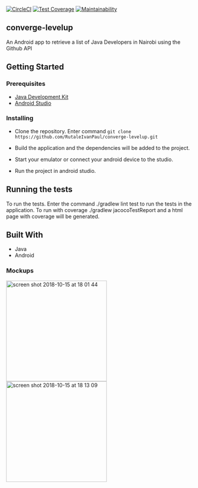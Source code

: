 [![CircleCI](https://circleci.com/gh/RutaleIvanPaul/converge-levelup.svg?style=svg)](https://circleci.com/gh/RutaleIvanPaul/converge-levelup)
[![Test Coverage](https://api.codeclimate.com/v1/badges/5548f94cd5c041ca49bf/test_coverage)](https://codeclimate.com/github/RutaleIvanPaul/converge-levelup/test_coverage)
[![Maintainability](https://api.codeclimate.com/v1/badges/5548f94cd5c041ca49bf/maintainability)](https://codeclimate.com/github/RutaleIvanPaul/converge-levelup/maintainability)
## converge-levelup
An Android app to retrieve a list of Java Developers in Nairobi using the Github API 


## Getting Started
### Prerequisites
* [Java Development Kit](https://www.oracle.com/technetwork/java/javase/downloads/jdk8-downloads-2133151.html)
* [Android Studio](https://developer.android.com/studio/)

### Installing
* Clone the repository. Enter command ````git clone https://github.com/RutaleIvanPaul/converge-levelup.git````

* Build the application and the dependencies will be added to the project.

* Start your emulator or connect your android device to the studio.

* Run the project in android studio.

## Running the tests
To run the tests. Enter the command ./gradlew lint test to run the tests in the application. To run with coverage ./gradlew jacocoTestReport and a html page with coverage will be generated.
## Built With
* Java
* Android

### Mockups
<img width="272" alt="screen shot 2018-10-15 at 18 01 44" src="https://user-images.githubusercontent.com/30496434/46961317-2e525c00-d0a9-11e8-8593-db8ee7379e33.png">  <img width="272" alt="screen shot 2018-10-15 at 18 13 09" src="https://user-images.githubusercontent.com/30496434/46961318-2eeaf280-d0a9-11e8-8090-38ec522ce236.png">
